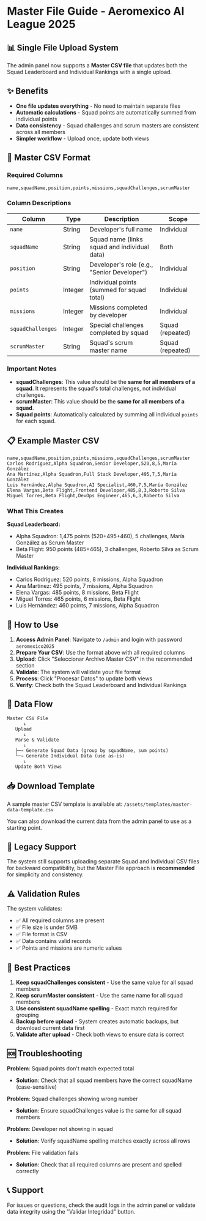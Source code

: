 # Master File Guide - Aeromexico AI League 2025

## 📊 Single File Upload System

The admin panel now supports a **Master CSV file** that updates both the Squad Leaderboard and Individual Rankings with a single upload.

## ✨ Benefits

- **One file updates everything** - No need to maintain separate files
- **Automatic calculations** - Squad points are automatically summed from individual points
- **Data consistency** - Squad challenges and scrum masters are consistent across all members
- **Simpler workflow** - Upload once, update both views

## 📝 Master CSV Format

### Required Columns

```csv
name,squadName,position,points,missions,squadChallenges,scrumMaster
```

### Column Descriptions

| Column            | Type    | Description                                  | Scope            |
| ----------------- | ------- | -------------------------------------------- | ---------------- |
| `name`            | String  | Developer's full name                        | Individual       |
| `squadName`       | String  | Squad name (links squad and individual data) | Both             |
| `position`        | String  | Developer's role (e.g., "Senior Developer")  | Individual       |
| `points`          | Integer | Individual points (summed for squad total)   | Individual       |
| `missions`        | Integer | Missions completed by developer              | Individual       |
| `squadChallenges` | Integer | Special challenges completed by squad        | Squad (repeated) |
| `scrumMaster`     | String  | Squad's scrum master name                    | Squad (repeated) |

### Important Notes

- **squadChallenges**: This value should be the **same for all members of a squad**. It represents the squad's total challenges, not individual challenges.
- **scrumMaster**: This value should be the **same for all members of a squad**.
- **Squad points**: Automatically calculated by summing all individual `points` for each squad.

## 📋 Example Master CSV

```csv
name,squadName,position,points,missions,squadChallenges,scrumMaster
Carlos Rodríguez,Alpha Squadron,Senior Developer,520,8,5,María González
Ana Martínez,Alpha Squadron,Full Stack Developer,495,7,5,María González
Luis Hernández,Alpha Squadron,AI Specialist,460,7,5,María González
Elena Vargas,Beta Flight,Frontend Developer,485,8,3,Roberto Silva
Miguel Torres,Beta Flight,DevOps Engineer,465,6,3,Roberto Silva
```

### What This Creates

**Squad Leaderboard:**

- Alpha Squadron: 1,475 points (520+495+460), 5 challenges, María González as Scrum Master
- Beta Flight: 950 points (485+465), 3 challenges, Roberto Silva as Scrum Master

**Individual Rankings:**

- Carlos Rodríguez: 520 points, 8 missions, Alpha Squadron
- Ana Martínez: 495 points, 7 missions, Alpha Squadron
- Elena Vargas: 485 points, 8 missions, Beta Flight
- Miguel Torres: 465 points, 6 missions, Beta Flight
- Luis Hernández: 460 points, 7 missions, Alpha Squadron

## 🚀 How to Use

1. **Access Admin Panel**: Navigate to `/admin` and login with password `aeromexico2025`
2. **Prepare Your CSV**: Use the format above with all required columns
3. **Upload**: Click "Seleccionar Archivo Master CSV" in the recommended section
4. **Validate**: The system will validate your file format
5. **Process**: Click "Procesar Datos" to update both views
6. **Verify**: Check both the Squad Leaderboard and Individual Rankings

## 🔄 Data Flow

```
Master CSV File
      ↓
   Upload
      ↓
   Parse & Validate
      ↓
   ├─→ Generate Squad Data (group by squadName, sum points)
   └─→ Generate Individual Data (use as-is)
      ↓
   Update Both Views
```

## 📥 Download Template

A sample master CSV template is available at:
`/assets/templates/master-data-template.csv`

You can also download the current data from the admin panel to use as a starting point.

## 🔧 Legacy Support

The system still supports uploading separate Squad and Individual CSV files for backward compatibility, but the Master File approach is **recommended** for simplicity and consistency.

## ⚠️ Validation Rules

The system validates:

- ✅ All required columns are present
- ✅ File size is under 5MB
- ✅ File format is CSV
- ✅ Data contains valid records
- ✅ Points and missions are numeric values

## 🎯 Best Practices

1. **Keep squadChallenges consistent** - Use the same value for all squad members
2. **Keep scrumMaster consistent** - Use the same name for all squad members
3. **Use consistent squadName spelling** - Exact match required for grouping
4. **Backup before upload** - System creates automatic backups, but download current data first
5. **Validate after upload** - Check both views to ensure data is correct

## 🆘 Troubleshooting

**Problem**: Squad points don't match expected total

- **Solution**: Check that all squad members have the correct squadName (case-sensitive)

**Problem**: Squad challenges showing wrong number

- **Solution**: Ensure squadChallenges value is the same for all squad members

**Problem**: Developer not showing in squad

- **Solution**: Verify squadName spelling matches exactly across all rows

**Problem**: File validation fails

- **Solution**: Check that all required columns are present and spelled correctly

## 📞 Support

For issues or questions, check the audit logs in the admin panel or validate data integrity using the "Validar Integridad" button.
